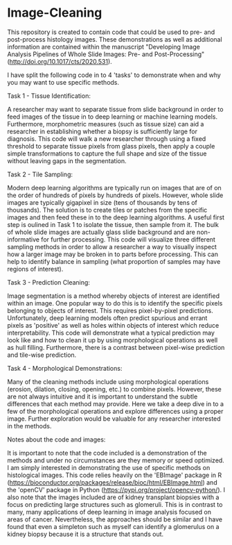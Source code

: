 # Image-Cleaning
This repository is created to contain code that could be used to pre- and post-process histology images.  These demonstrations as well as additional information are contained within the manuscript "Developing Image Analysis Pipelines of Whole Slide Images: Pre- and Post-Processing" (http://doi.org/10.1017/cts/2020.531).

I have split the following code in to 4 'tasks' to demonstrate when and why you may want to use specific methods.

Task 1 - Tissue Identification:

  A researcher may want to separate tissue from slide background in order to feed images of the tissue in to deep learning or machine learning models.  Furthermore, morphometric measures (such as tissue size) can aid a researcher in establishing whether a biopsy is sufficiently large for diagnosis.
  This code will walk a new researcher through using a fixed threshold to separate tissue pixels from glass pixels, then apply a couple simple transformations to capture the full shape and size of the tissue without leaving gaps in the segmentation.
  

Task 2 - Tile Sampling:

  Modern deep learning algorithms are typically run on images that are of on the order of hundreds of pixels by hundreds of pixels.  However, whole slide images are typically gigapixel in size (tens of thousands by tens of thousands).  The solution is to create tiles or patches from the specific images and then feed these in to the deep learning algorithms.  A useful first step is oulined in Task 1 to isolate the tissue, then sample from it.  The bulk of whole slide images are actually glass slide background and are non-informative for further processing.
  This code will visualize three different sampling methods in order to allow a researcher a way to visually inspect how a larger image may be broken in to parts before processing.  This can help to identify balance in sampling (what proportion of samples may have regions of interest).


Task 3 - Prediction Cleaning:

  Image segmentation is a method whereby objects of interest are identified within an image.  One popular way to do this is to identify the specific pixels belonging to objects of interest.  This requires pixel-by-pixel predictions. Unfortunately, deep learning models often predict spurious and errant pixels as 'positive' as well as holes within objects of interest which reduce interpretability.
  This code will demonstrate what a typical prediction may look like and how to clean it up by using morphological operations as well as hull filling.  Furthermore, there is a contrast between pixel-wise prediction and tile-wise prediction.

Task 4 - Morphological Demonstrations:

  Many of the cleaning methods include using morphological operations (erosion, dilation, closing, opening, etc.) to combine pixels.  However, these are not always intuitive and it is important to understand the subtle differences that each method may provide.  Here we take a deep dive in to a few of the morphological operations and explore differences using a proper image.  Further exploration would be valuable for any researcher interested in the methods.
  
Notes about the code and images:

  It is important to note that the code included is a demonstration of the methods and under no circumstances are they memory or speed optimized.  I am simply interested in demonstrating the use of specific methods on histological images.  This code relies heavily on the 'EBImage' package in R (https://bioconductor.org/packages/release/bioc/html/EBImage.html) and the 'openCV' package in Python (https://pypi.org/project/opencv-python/).
  I also note that the images included are of kidney transplant biopsies with a focus on predicting large structures such as glomeruli.  This is in contrast to many, many applications of deep learning in image analysis focused on areas of cancer.  Nevertheless, the approaches should be similar and I have found that even a simpleton such as myself can identify a glomerulus on a kidney biopsy because it is a structure that stands out.
